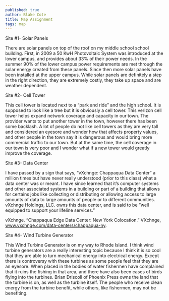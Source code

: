 ```yaml
---
published: true
author: Blake Cote
title: Map Assignment
tags: map
---
```

Site #1- Solar Panels

There are solar panels on top of the roof on my middle school school building. First, in 2009 a 50 KwH Photovoltaic System was introduced at the lower campus, and provides about 33% of their power needs. In the summer 90% of the lower campus power requirements are met through the solar energy created from these panels. Since then more solar panels have been installed at the upper campus. While solar panels are definitely a step in the right direction, they are extremely costly, they take up space and are weather dependent.


Site #2- Cell Tower

This cell tower is located next to a “park and ride” and the high school. It is supposed to look like a tree but it is obviously a cell tower. This verizon cell tower helps expand network coverage and capacity in our town. The provider wants to put another tower in the town, however there has been some backlash. A lot of people do not like cell towers as they are very tall and considered an eyesore and wonder how that affects property values, and other people in the town say it is dangerous and would bring more commercial traffic to our town. But at the same time, the cell coverage in our town is very poor and I wonder what if a new tower would greatly improve the coverage. 

Site #3- Data Center

I have passed by a sign that says, “vXchnge: Chappaqua Data Center” a million times but have never really understood (prior to this class) what a data center was or meant. I have since learned that it’s computer systems and other associated systems in a building or part of a building that allows for certains jobs like collecting or distributing or allowing access to large amounts of data to large amounts of people or to different communities. vXchnge Holdings, LLC. owns this data center, and is said to be “well equipped to support your lifeline services.”

vXchnge. “Chappaqua Edge Data Center: New York Colocation.” VXchnge, www.vxchnge.com/data-centers/chappaqua-ny.

Site #4- Wind Turbine Generator

This Wind Turbine Generator is on my way to Rhode Island. I think wind turbine generators are a really interesting topic because I think it is so cool that they are able to turn mechanical energy into electrical energy. Except there is controversy with these turbines as some people feel that they are an eyesore. When placed in the bodies of water fishermen have complained that it ruins the fishing in that area, and there have also been cases of birds flying into the turbines. Brian Driscoll of Phoenix Press owns the land that the turbine is on, as well as the turbine itself. The people who receive clean energy from the turbine benefit, while others, like fishermen, may not be benefiting.
